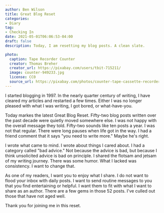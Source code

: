 ```yaml
---
author: Ben Wilson
title: Great Blog Reset
categories:
- Diary
tag:
- Checking In
date: 2021-05-01T06:06:53-04:00
draft: false
description: Today, I am resetting my blog posts. A clean slate.

photo:
  caption: Tape Recorder Counter
  creator: Thomas Breher
  creator_url: https://pixabay.com/users/tbit-715211/
  image: counter-949233.jpg
  license: CC0
  source_url: https://pixabay.com/photos/counter-tape-cassette-recorder-949233/
---
```


I started blogging in 1997. In the nearly quarter century of writing, I have cleared my articles and restarted a few times. Either I was no longer pleased with what I was writing, I got bored, or what-have-you.

Today markes the latest Great Blog Reset. Fifty-two blog posts written over the past decade were quietly moved somewhere else. I was not happy with the overall message they told. Fifty-two sounds like ten posts a year. I was not that regular. There were long pauses when life got in the way. I had a friend comment that it says "you need to write more." Maybe he's right.

I wrote what came to mind. I wrote about things I cared about. I had a category called "bad advice." Not because the advice is bad, but because I think unsolicited advice is bad on principle. I shared the flotsam and jetsam of my writing journey. There was some humor. What I lacked was consistency. I want to change that.

As one of my readers, I want you to enjoy what I share. I do not want to flood your inbox with daily posts. I want to send routine messages to you that you find entertaining or helpful. I want them to fit with what I want to share as an author. There are a few gems in those 52 posts. I've culled out those that have not aged well.

Thank you for joining me in this reset.